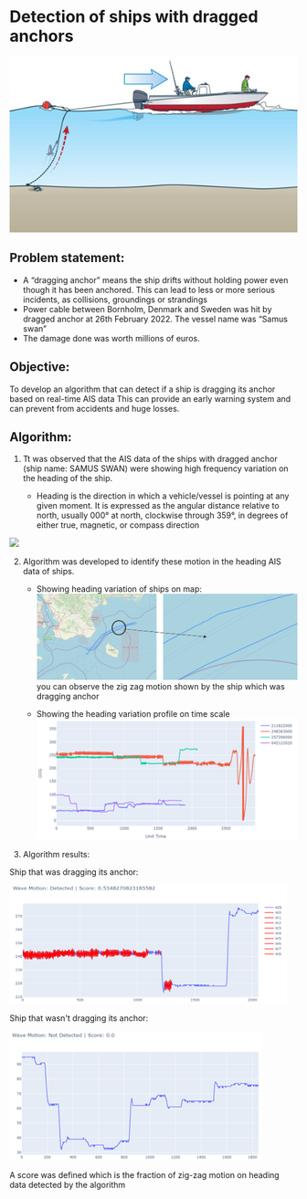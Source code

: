 # Detection of ships with dragged anchors

<img src="ship drag.jpg"/>

## Problem statement: 
- A “dragging anchor” means the ship drifts without holding power even though it has been anchored. This can lead to less or more serious incidents, as collisions, groundings or strandings
- Power cable between Bornholm, Denmark and Sweden was hit by dragged anchor at 26th February 2022. The vessel name was “Samus swan”
- The damage done was worth millions of euros.

## Objective:
To develop an algorithm that can detect if a ship is dragging its anchor based on real-time AIS data
This can provide an early warning system and can prevent from accidents and huge losses.

## Algorithm:

1. Tt was observed that the AIS data of the ships with dragged anchor (ship name: SAMUS SWAN) were showing high frequency variation on the heading of the ship. 

    - Heading is the direction in which a vehicle/vessel is pointing at any given moment. It is expressed as the angular distance relative to north, usually 000° at north, clockwise through 359°, in degrees of either true, magnetic, or compass direction

<img src="https://www.researchgate.net/profile/Nurman-Firdaus/publication/335690857/figure/fig2/AS:801122759503873@1568013958317/Definition-of-heading-angle-of-ship-against-wave.ppm" height =300/>


2. Algorithm was developed to identify these motion in the heading AIS data of ships. 

    - Showing heading variation of ships on map: <img src="heading variation of the ships on map.png"/> you can observe the zig zag motion shown by the ship which was dragging anchor

    - Showing the heading variation profile on time scale <img src="heading variation of the ships.png"/>

3. Algorithm results: 

Ship that was dragging its anchor:

<img src="https://raw.githubusercontent.com/kavyajeetbora/detection-of-ship-with-dragged-anchor/main/result1.png"/>

Ship that wasn't dragging its anchor:

<img src="https://raw.githubusercontent.com/kavyajeetbora/detection-of-ship-with-dragged-anchor/main/result2.png"/>

A score was defined which is the fraction of zig-zag motion on heading data detected by the algorithm
